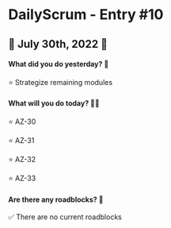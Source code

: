 # DailyScrum - Entry #10
## :ocean: July 30th, 2022 :ocean:

#### What did you do yesterday? :calendar:

:star: Strategize remaining modules

#### What will you do today? :running::dash:

:star: AZ-30

:star: AZ-31

:star: AZ-32

:star: AZ-33

#### Are there any roadblocks? :triangular_flag_on_post:

:white_check_mark: There are no current roadblocks